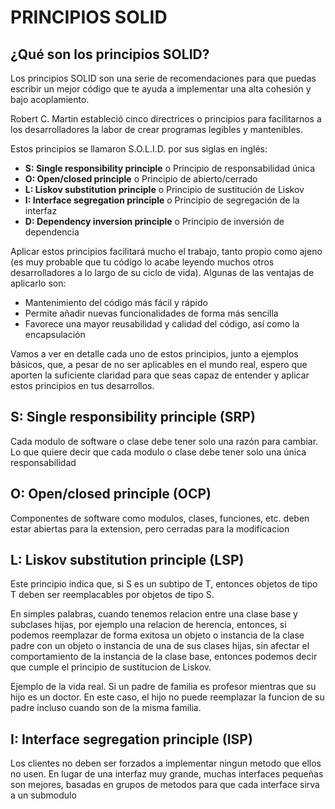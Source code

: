 # PRINCIPIOS SOLID

## ¿Qué son los principios SOLID?
Los principios SOLID son una serie de recomendaciones para que puedas escribir un mejor código que te ayuda a implementar una alta cohesión y bajo acoplamiento.

Robert C. Martin estableció cinco directrices o principios para facilitarnos a los desarrolladores la labor de crear programas legibles y mantenibles.

Estos principios se llamaron S.O.L.I.D. por sus siglas en inglés:

* **S: Single responsibility principle** o Principio de responsabilidad única
* **O: Open/closed principle** o Principio de abierto/cerrado
* **L: Liskov substitution principle** o Principio de sustitución de Liskov
* **I: Interface segregation principle** o Principio de segregación de la interfaz
* **D: Dependency inversion principle** o Principio de inversión de dependencia

Aplicar estos principios facilitará mucho el trabajo, tanto propio como ajeno (es muy probable que tu código lo acabe leyendo muchos otros desarrolladores a lo largo de su ciclo de vida). Algunas de las ventajas de aplicarlo son:

* Mantenimiento del código más fácil y rápido
* Permite añadir nuevas funcionalidades de forma más sencilla
* Favorece una mayor reusabilidad y calidad del código, así como la encapsulación

Vamos a ver en detalle cada uno de estos principios, junto a ejemplos básicos, que, a pesar de no ser aplicables en el mundo real, espero que aporten la suficiente claridad para que seas capaz de entender y aplicar estos principios en tus desarrollos.

## S: Single responsibility principle (SRP)

Cada modulo de software o clase debe tener solo una razón para cambiar. Lo que quiere decir que cada modulo o clase debe tener solo una única responsabilidad

## O: Open/closed principle (OCP)

Componentes de software como modulos, clases, funciones, etc. deben estar abiertas para la extension, pero cerradas para la modificacion

## L: Liskov substitution principle (LSP)

Este principio indica que, si S es un subtipo de T, entonces objetos de tipo T deben ser reemplacables por objetos de tipo S.

En simples palabras, cuando tenemos relacion entre una clase base y subclases hijas, por ejemplo una relacion de herencia, entonces, si podemos reemplazar de forma exitosa un objeto o instancia de la clase padre con un objeto o instancia de una de sus clases hijas, sin afectar el comportamiento de la instancia de la clase base, entonces podemos decir que cumple el principio de sustitucion de Liskov.

Ejemplo de la vida real. Si un padre de familia es profesor mientras que su hijo es un doctor. En este caso, el hijo no puede reemplazar la funcion de su padre incluso cuando son de la misma familia.

## I: Interface segregation principle (ISP)

Los clientes no deben ser forzados a implementar ningun metodo que ellos no usen. En lugar de una interfaz muy grande, muchas interfaces pequeñas son mejores, basadas en grupos de metodos para que cada interface sirva a un submodulo